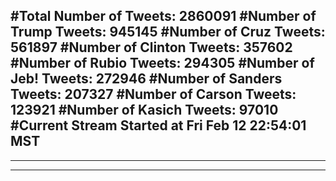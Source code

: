 #Total Number of Tweets: 2860091 
#Number of Trump Tweets: 945145
#Number of Cruz Tweets: 561897
#Number of Clinton Tweets: 357602
#Number of Rubio Tweets: 294305
#Number of Jeb! Tweets: 272946
#Number of Sanders Tweets: 207327
#Number of Carson Tweets: 123921
#Number of Kasich Tweets: 97010
#Current Stream Started at Fri Feb 12 22:54:01 MST
---
---
---
